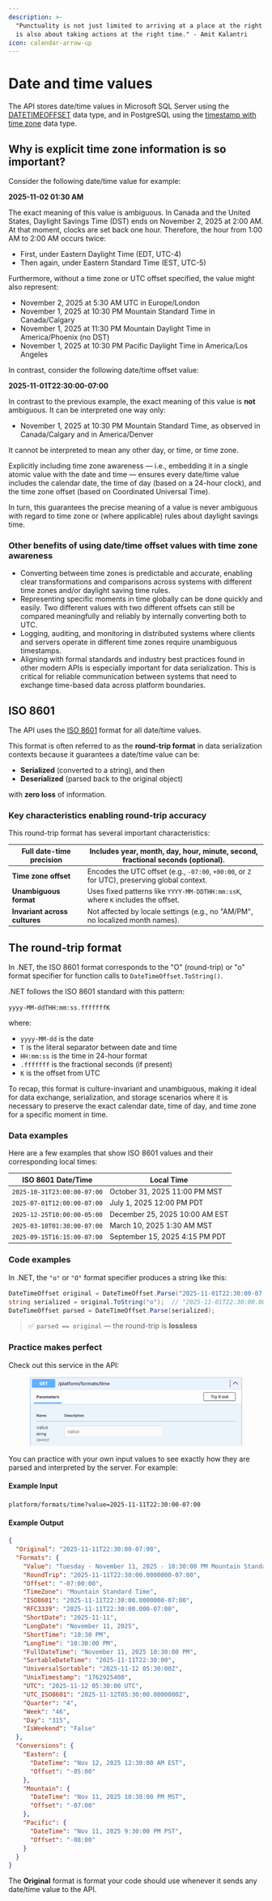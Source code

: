 ```yaml
---
description: >-
  "Punctuality is not just limited to arriving at a place at the right time; it
  is also about taking actions at the right time." - Amit Kalantri
icon: calendar-arrow-up
---
```


# Date and time values

The API stores date/time values in Microsoft SQL Server using the [DATETIMEOFFSET](https://learn.microsoft.com/en-us/sql/t-sql/data-types/datetimeoffset-transact-sql?view=sql-server-ver16) data type, and in PostgreSQL using the [timestamp with time zone](https://www.postgresql.org/docs/17/datatype-datetime.html) data type.&#x20;

## Why is explicit time zone information is so important?

Consider the following date/time value for example:

**2025-11-02 01:30 AM**

The exact meaning of this value is ambiguous. In Canada and the United States, Daylight Savings Time (DST) ends on November 2, 2025 at 2:00 AM. At that moment, clocks are set back one hour. Therefore, the hour from 1:00 AM to 2:00 AM occurs twice:

* First, under Eastern Daylight Time (EDT, UTC-4)
* Then again, under Eastern Standard Time (EST, UTC-5)

Furthermore, without a time zone or UTC offset specified, the value might also represent:

* November 2, 2025 at 5:30 AM UTC in Europe/London
* November 1, 2025 at 10:30 PM Mountain Standard Time in Canada/Calgary
* November 1, 2025 at 11:30 PM Mountain Daylight Time in America/Phoenix (no DST)
* November 1, 2025 at 10:30 PM Pacific Daylight Time in America/Los Angeles

In contrast, consider the following date/time offset value:

**2025-11-01T22:30:00-07:00**

In contrast to the previous example, the exact meaning of this value is **not** ambiguous. It can be interpreted one way only:

* November 1, 2025 at 10:30 PM Mountain Standard Time, as observed in Canada/Calgary and in America/Denver

It cannot be interpreted to mean any other day, or time, or time zone.

Explicitly including time zone awareness — i.e., embedding it in a single atomic value with the date and time — ensures every date/time value includes the calendar date, the time of day (based on a 24-hour clock), and the time zone offset (based on Coordinated Universal Time).&#x20;

In turn, this guarantees the precise meaning of a value is never ambiguous with regard to time zone or (where applicable) rules about daylight savings time.

### Other benefits of using date/time offset values with time zone awareness

* Converting between time zones is predictable and accurate, enabling clear transformations and comparisons across systems with different time zones and/or daylight saving time rules.
* Representing specific moments in time globally can be done quickly and easily. Two different values with two different offsets can still be compared meaningfully and reliably by internally converting both to UTC.
* Logging, auditing, and monitoring in distributed systems where clients and servers operate in different time zones require unambiguous timestamps.
* Aligning with formal standards and industry best practices found in other modern APIs is especially important for data serialization. This is critical for reliable communication between systems that need to exchange time-based data across platform boundaries.

## ISO 8601

The API uses the [ISO 8601](https://en.wikipedia.org/wiki/ISO_8601) format for all date/time values.&#x20;

This format is often referred to as the **round-trip format** in data serialization contexts because it guarantees a date/time value can be:

* **Serialized** (converted to a string), and then
* **Deserialized** (parsed back to the original object)

with **zero loss** of information.

### Key characteristics enabling round-trip accuracy

This round-trip format has several important characteristics:

| **Full date-time precision**  | Includes year, month, day, hour, minute, second, fractional seconds (optional).               |
| ----------------------------- | --------------------------------------------------------------------------------------------- |
| **Time zone offset**          | Encodes the UTC offset (e.g., `-07:00`, `+00:00`, or `Z` for UTC), preserving global context. |
| **Unambiguous format**        | Uses fixed patterns like `YYYY-MM-DDTHH:mm:ssK`, where `K` includes the offset.               |
| **Invariant across cultures** | Not affected by locale settings (e.g., no "AM/PM", no localized month names).                 |

## The round-trip format

In .NET, the ISO 8601 format corresponds to the "O" (round-trip) or "o" format specifier for function calls to `DateTimeOffset.ToString()`.

.NET follows the ISO 8601 standard with this pattern:

`yyyy-MM-ddTHH:mm:ss.fffffffK`

where:

* `yyyy-MM-dd` is the date
* `T` is the literal separator between date and time
* `HH:mm:ss` is the time in 24-hour format
* `.fffffff` is the fractional seconds (if present)
* `K` is the offset from UTC

To recap, this format is culture-invariant and unambiguous, making it ideal for data exchange, serialization, and storage scenarios where it is necessary to preserve the exact calendar date, time of day, and time zone for a specific moment in time.

### Data examples

Here are a few examples that show ISO 8601 values and their corresponding local times:

| ISO 8601 Date/Time          | Local Time                     |
| --------------------------- | ------------------------------ |
| `2025-10-31T23:00:00-07:00` | October 31, 2025 11:00 PM MST  |
| `2025-07-01T12:00:00-07:00` | July 1, 2025 12:00 PM PDT      |
| `2025-12-25T10:00:00-05:00` | December 25, 2025 10:00 AM EST |
| `2025-03-10T01:30:00-07:00` | March 10, 2025 1:30 AM MST     |
| `2025-09-15T16:15:00-07:00` | September 15, 2025 4:15 PM PDT |

### Code examples

In .NET, the `"o"` or `"O"` format specifier produces a string like this:

```csharp
DateTimeOffset original = DateTimeOffset.Parse("2025-11-01T22:30:00-07:00");
string serialized = original.ToString("o");  // "2025-11-01T22:30:00.0000000-07:00"
DateTimeOffset parsed = DateTimeOffset.Parse(serialized);
```

> ✅ `parsed == original` — the round-trip is **lossless**

### Practice makes perfect

Check out this service in the API:

<figure><img src=".gitbook/assets/v2-04.png" alt=""><figcaption></figcaption></figure>

You can practice with your own input values to see exactly how they are parsed and interpreted by the server. For example:

#### Example Input

`platform/formats/time?value=2025-11-11T22:30:00-07:00`

#### Example Output

```json
{
  "Original": "2025-11-11T22:30:00-07:00",
  "Formats": {
    "Value": "Tuesday - November 11, 2025 - 10:30:00 PM Mountain Standard Time",
    "RoundTrip": "2025-11-11T22:30:00.0000000-07:00",
    "Offset": "-07:00:00",
    "TimeZone": "Mountain Standard Time",
    "ISO8601": "2025-11-11T22:30:00.0000000-07:00",
    "RFC3339": "2025-11-11T22:30:00.000-07:00",
    "ShortDate": "2025-11-11",
    "LongDate": "November 11, 2025",
    "ShortTime": "10:30 PM",
    "LongTime": "10:30:00 PM",
    "FullDateTime": "November 11, 2025 10:30:00 PM",
    "SortableDateTime": "2025-11-11T22:30:00",
    "UniversalSortable": "2025-11-12 05:30:00Z",
    "UnixTimestamp": "1762925400",
    "UTC": "2025-11-12 05:30:00 UTC",
    "UTC_ISO8601": "2025-11-12T05:30:00.0000000Z",
    "Quarter": "4",
    "Week": "46",
    "Day": "315",
    "IsWeekend": "False"
  },
  "Conversions": {
    "Eastern": {
      "DateTime": "Nov 12, 2025 12:30:00 AM EST",
      "Offset": "-05:00"
    },
    "Mountain": {
      "DateTime": "Nov 11, 2025 10:30:00 PM MST",
      "Offset": "-07:00"
    },
    "Pacific": {
      "DateTime": "Nov 11, 2025 9:30:00 PM PST",
      "Offset": "-08:00"
    }
  }
}
```

The **Original** format is format your code should use whenever it sends any date/time value to the API.
